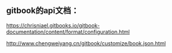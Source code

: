 ## gitbook的api文档：  
https://chrisniael.gitbooks.io/gitbook-documentation/content/format/configuration.html  

http://www.chengweiyang.cn/gitbook/customize/book.json.html  
